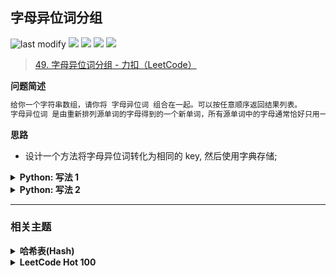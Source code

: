 ## 字母异位词分组
<!--START_SECTION:badge-->

![last modify](https://img.shields.io/static/v1?label=last%20modify&message=2025-07-08%2016%3A53%3A13&label_color=gray&color=thistle&style=flat-square)
[![](https://img.shields.io/static/v1?label=&message=%E4%B8%AD%E7%AD%89&label_color=gray&color=yellow&style=flat-square)](../../../README.md#中等)
[![](https://img.shields.io/static/v1?label=&message=LeetCode&label_color=gray&color=green&style=flat-square)](../../../README.md#leetcode)
[![](https://img.shields.io/static/v1?label=&message=%E5%93%88%E5%B8%8C%E8%A1%A8%28Hash%29&label_color=gray&color=blue&style=flat-square)](../../../README.md#哈希表hash)
[![](https://img.shields.io/static/v1?label=&message=LeetCode%20Hot%20100&label_color=gray&color=blue&style=flat-square)](../../../README.md#leetcode-hot-100)

<!--END_SECTION:badge-->
<!--info
tags: [Hash, lc100]
source: LeetCode
level: 中等
number: '0049'
name: 字母异位词分组
companies: []
-->

> [49. 字母异位词分组 - 力扣（LeetCode）](https://leetcode.cn/problems/group-anagrams/)

<summary><b>问题简述</b></summary>

```txt
给你一个字符串数组，请你将 字母异位词 组合在一起。可以按任意顺序返回结果列表。
字母异位词 是由重新排列源单词的字母得到的一个新单词，所有源单词中的字母通常恰好只用一次。
```

<!-- 
<details><summary><b>详细描述</b></summary>

```txt
```

</details>
-->

<!-- <div align="center"><img src="../../../_assets/xxx.png" height="300" /></div> -->

<summary><b>思路</b></summary>

- 设计一个方法将字母异位词转化为相同的 key, 然后使用字典存储;

<details><summary><b>Python: 写法 1</b></summary>

- 将 s 排序后保存为 key;

```python
class Solution:
    def groupAnagrams(self, strs: List[str]) -> List[List[str]]:
        from collections import defaultdict
        
        def to_key(s):
            return tuple(sorted(s))  # ''.join(sorted(s))

        ret = defaultdict(list)
        for s in strs:
            ret[to_key(s)].append(s)
        
        return list(ret.values())
```

</details>

<details><summary><b>Python: 写法 2</b></summary>

- 记录每个字符出现的次数; 

```python
class Solution:
    def groupAnagrams(self, strs: List[str]) -> List[List[str]]:
        from collections import defaultdict
        
        def to_key(s):
            cnt = [0] * 26
            for c in s:
                cnt[ord(c) - ord('a')] += 1
            return tuple(cnt)

        ret = defaultdict(list)
        for s in strs:
            ret[to_key(s)].append(s)
        
        return list(ret.values())
```

</details>

<!-- 
<summary><b>相关问题</b></summary>

-->

<!--START_SECTION:relate-->

---

### 相关主题

<details><summary><b>哈希表(Hash)</b></summary>

> [[中等, LeetCode] 重复的DNA序列](../07/LeetCode_0187_中等_重复的DNA序列.md)  
> [[中等, 剑指Offer] 复杂链表的复制（深拷贝） 🔥](../../2021/12/剑指Offer_3500_中等_复杂链表的复制（深拷贝）.md)  
> [[中等, 剑指Offer] 最长不含重复字符的子字符串](../../2021/12/剑指Offer_4800_中等_最长不含重复字符的子字符串.md)  
> [[中等, 牛客] 和为K的连续子数组](../05/牛客_0125_中等_和为K的连续子数组.md)  
  > 
> [[困难, 牛客] 数组中的最长连续子序列](../04/牛客_0095_困难_数组中的最长连续子序列.md)  
  > 
> [[简单, LeetCode] 两数之和 🔥](../../2021/10/LeetCode_0001_简单_两数之和.md)  
> [[简单, 剑指Offer] 数组中重复的数字](../../2021/11/剑指Offer_0300_简单_数组中重复的数字.md)  
> [[简单, 剑指Offer] 第一个只出现一次的字符](../../2021/12/剑指Offer_5000_简单_第一个只出现一次的字符.md)  
> [[简单, 牛客] 两数之和](../03/牛客_0061_简单_两数之和.md)  
> [[简单, 牛客] 第一个只出现一次的字符](../02/牛客_0031_简单_第一个只出现一次的字符.md)  
> [[简单, 程序员面试金典] 判定是否互为字符重排](../09/程序员面试金典_0102_简单_判定是否互为字符重排.md)  
  > 

</details>
<details><summary><b>LeetCode Hot 100</b></summary>

> [[中等, LeetCode] 三数之和 🔥](../../2021/10/LeetCode_0015_中等_三数之和.md)  
> [[中等, LeetCode] 下一个排列 🔥](LeetCode_0031_中等_下一个排列.md)  
> [[中等, LeetCode] 两数相加 🔥](../../2021/10/LeetCode_0002_中等_两数相加.md)  
> [[中等, LeetCode] 全排列 🔥](LeetCode_0046_中等_全排列.md)  
> [[中等, LeetCode] 全排列II 🔥](LeetCode_0047_中等_全排列II.md)  
> [[中等, LeetCode] 删除链表的倒数第N个结点 🔥](../01/LeetCode_0019_中等_删除链表的倒数第N个结点.md)  
> [[中等, LeetCode] 在排序数组中查找元素的第一个和最后一个位置 🔥](LeetCode_0034_中等_在排序数组中查找元素的第一个和最后一个位置.md)  
> [[中等, LeetCode] 括号生成 🔥](LeetCode_0022_中等_括号生成.md)  
> [[中等, LeetCode] 搜索旋转排序数组 🔥](../../2021/10/LeetCode_0033_中等_搜索旋转排序数组.md)  
> [[中等, LeetCode] 数组中的第K个最大元素 🔥](LeetCode_0215_中等_数组中的第K个最大元素.md)  
> [[中等, LeetCode] 无重复字符的最长子串 🔥](../02/LeetCode_0003_中等_无重复字符的最长子串.md)  
> [[中等, LeetCode] 最长回文子串 🔥](../../2021/10/LeetCode_0005_中等_最长回文子串.md)  
> [[中等, LeetCode] 电话号码的字母组合 🔥](LeetCode_0017_中等_电话号码的字母组合.md)  
> [[中等, LeetCode] 盛最多水的容器 🔥](../../2021/10/LeetCode_0011_中等_盛最多水的容器.md)  
> [[中等, LeetCode] 组合总和 🔥](LeetCode_0039_中等_组合总和.md)  
> [[中等, LeetCode] 组合总和II 🔥](LeetCode_0040_中等_组合总和II.md)  
  > 
> [[困难, LeetCode] K个一组翻转链表 🔥](../02/LeetCode_0025_困难_K个一组翻转链表.md)  
> [[困难, LeetCode] 合并K个升序链表 🔥](LeetCode_0023_困难_合并K个升序链表.md)  
> [[困难, LeetCode] 寻找两个正序数组的中位数 🔥](../02/LeetCode_0004_困难_寻找两个正序数组的中位数.md)  
> [[困难, LeetCode] 接雨水 🔥](../../2021/10/LeetCode_0042_困难_接雨水.md)  
> [[困难, LeetCode] 最长有效括号 🔥](LeetCode_0032_困难_最长有效括号.md)  
> [[困难, LeetCode] 正则表达式匹配 🔥](../01/LeetCode_0010_困难_正则表达式匹配.md)  
  > 
> [[简单, LeetCode] 两数之和 🔥](../../2021/10/LeetCode_0001_简单_两数之和.md)  
> [[简单, LeetCode] 合并两个有序链表 🔥](../../2021/10/LeetCode_0021_简单_合并两个有序链表.md)  
> [[简单, LeetCode] 有效的括号 🔥](../03/LeetCode_0020_简单_有效的括号.md)  
  > 

</details>

<!--END_SECTION:relate-->